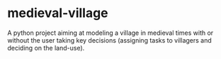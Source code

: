 # medieval-village
A python project aiming at modeling a village in medieval times with or without the user taking key decisions (assigning tasks to villagers and deciding on the land-use).
